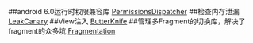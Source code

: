 ##android 6.0运行时权限兼容库
[PermissionsDispatcher](https://github.com/hotchemi/PermissionsDispatcher)
##检查内存泄漏
[LeakCanary](https://github.com/square/leakcanary)
##View注入
[ButterKnife](https://github.com/JakeWharton/butterknife)
##管理多Fragment的切换库，解决了fragment的众多坑
[Fragmentation](https://github.com/YoKeyword/Fragmentation)